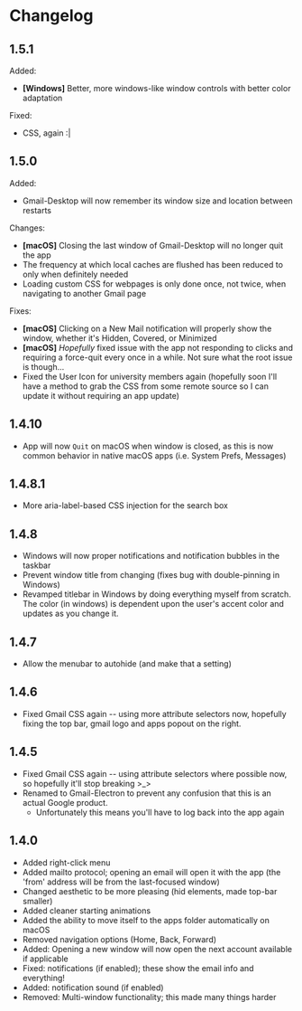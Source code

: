 # Changelog

## 1.5.1

Added:

- **[Windows]** Better, more windows-like window controls with better color adaptation

Fixed: 

- CSS, again :|

## 1.5.0

Added:

- Gmail-Desktop will now remember its window size and location between restarts

Changes:

- **[macOS]** Closing the last window of Gmail-Desktop will no longer quit the app
- The frequency at which local caches are flushed has been reduced to only when definitely needed
- Loading custom CSS for webpages is only done once, not twice, when navigating to another Gmail page

Fixes:

- **[macOS]** Clicking on a New Mail notification will properly show the window, whether it's Hidden, Covered, or Minimized
- **[macOS]** *Hopefully* fixed issue with the app not responding to clicks and requiring a force-quit every once in a while. Not sure what the root issue is though...
- Fixed the User Icon for university members again (hopefully soon I'll have a method to grab the CSS from some remote source so I can update it without requiring an app update)

## 1.4.10

- App will now `Quit` on macOS when window is closed, as this is now common behavior in native macOS apps (i.e. System Prefs, Messages)

## 1.4.8.1

- More aria-label-based CSS injection for the search box

## 1.4.8

- Windows will now proper notifications and notification bubbles in the taskbar
- Prevent window title from changing (fixes bug with double-pinning in Windows)
- Revamped titlebar in Windows by doing everything myself from scratch. The color (in windows) is dependent upon the user's accent color and updates as you change it.

## 1.4.7

- Allow the menubar to autohide (and make that a setting)

## 1.4.6

- Fixed Gmail CSS again -- using more attribute selectors now, hopefully fixing the top bar, gmail logo and apps popout on the right.

## 1.4.5

- Fixed Gmail CSS again -- using attribute selectors where possible now, so hopefully it'll stop breaking >_>
- Renamed to Gmail-Electron to prevent any confusion that this is an actual Google product.
  - Unfortunately this means you'll have to log back into the app again

## 1.4.0

- Added right-click menu
- Added mailto protocol; opening an email will open it with the app (the 'from' address will be from the last-focused window)
- Changed aesthetic to be more pleasing (hid elements, made top-bar smaller)
- Added cleaner starting animations
- Added the ability to move itself to the apps folder automatically on macOS
- Removed navigation options (Home, Back, Forward)
- Added: Opening a new window will now open the next account available if applicable
- Fixed: notifications (if enabled); these show the email info and everything!
- Added: notification sound (if enabled)
- Removed: Multi-window functionality; this made many things harder

